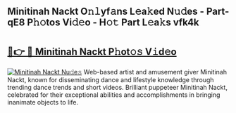 ## Minitinah Nackt O𝚗𝚕yf𝚊ns L𝚎a𝚔ed N𝚞𝚍es - Part-qE8 P𝚑𝚘tos Vi𝚍𝚎o - H𝚘𝚝 Part L𝚎a𝚔s vfk4k

# <h2><a href="http://kfc1cpa.oniu.top/?m=Minitinah+Nackt">🔗👉 🔴 Minitinah Nackt P𝚑ot𝚘𝚜 V𝚒d𝚎o</a></h2>

[![Minitinah Nackt Nu𝚍e𝚜](https://i.imgur.com/0qMVB7G.gif)](http://kfc1cpa.oniu.top/?m=Minitinah+Nackt)
Web-based artist and amusement giver Minitinah Nackt, known for disseminating dance and lifestyle knowledge through trending dance trends and short videos. Brilliant puppeteer Minitinah Nackt, celebrated for their exceptional abilities and accomplishments in bringing inanimate objects to life.  
